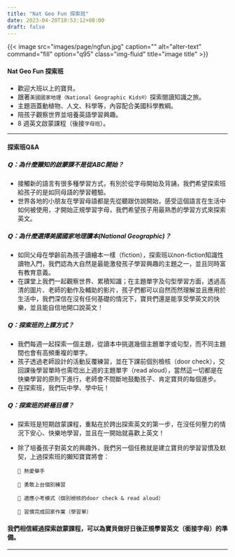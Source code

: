 ```yaml
---
title: "Nat Geo Fun 探索班"
date: 2023-04-20T10:53:12+08:00
draft: false
---
```


{{< image src="images/page/ngfun.jpg" caption="" alt="alter-text" command="fill" option="q95" class="img-fluid" title="image title" >}}

#### Nat Geo Fun 探索班
* 歡迎大班以上的寶貝。
* 跟著`美國國家地理（National Geographic Kids®）`探索閱讀知識之旅。
* 主題涵蓋動植物、人文、科學等，內容配合美國科學教綱。
* 陪孩子觀察世界並培養英語學習興趣。
* 8 週英文啟蒙課程（後接`字母班`）。
---

#### 探索班Q&A
##### 𝗤：為什麼獺知的啟蒙課不是從ABC開始？
* 接觸新的語言有很多種學習方式，有別於從字母開始及背誦，我們希望探索班給孩子的是如同母語的學習體驗。
* 世界各地的小朋友在學習母語都是先從聽跟仿說開始，感受這個語言在生活中如何被使用，才開始正規學習字母，我們希望孩子用最熟悉的學習方式來探索英文。

##### 𝗤：為什麼選擇美國國家地理讀本(National Geographic)？
* 如同父母在學齡前為孩子讀繪本一樣（fiction），探索班以non-fiction知識性讀物入門，我們認為大自然是最能激發孩子學習興趣的主題之一，並且同時富有教育意義。
* 在課堂上我們一起觀察世界、累積知識；在主題單字及句型學習方面，透過高清的圖片、老師的動作及輔助的影片，孩子們都可以自然而然理解並且應用於生活中，我們深信在沒有任何基礎的情況下，寶貝們還是能享受學英文的快樂，並且能自信地開口說英文！

##### 𝗤：探索班的上課方式？
* 我們每週一起探索一個主題，從讀本中挑選幾個主題單字或句型，而不同主題間也會有高頻重複的單字。
* 孩子透過老師設計的活動反覆練習，並在下課前個別檢核（door check），交回課後學習單時也需唸出上週的主題單字（read aloud），當然這一切都是在快樂學習的原則下進行，老師會不間斷地鼓勵孩子、肯定寶貝的每個進步。
* 在探索班，我們玩中學、學中玩！

##### 𝗤：探索班的終極目標？
* 探索班是短期啟蒙課程，重點在於跨出探索英文的第一步，在沒任何壓力的情況下安心、快樂地學習，並且在一開始就喜歡上英文！
* 除了培養孩子對英文的興趣外，我們另一個任務就是建立寶貝的學習習慣及默契，上過探索班的獺知寶寶將會：

   `🔹 熱愛舉手`

   `🔹 勇敢上台個別練習`

   `🔹 適應小考模式（個別檢核的door check & read aloud）`

   `🔹 習慣完成回家作業（學習單）`

#### 我們相信經過探索啟蒙課程，可以為寶貝做好日後正規學習英文（銜接字母）的準備。

---
